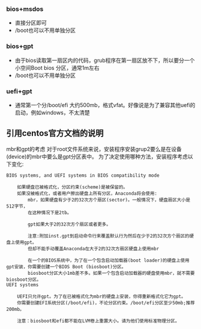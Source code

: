 ### bios+msdos
  * 直接分区即可
  * /boot也可以不用单独分区
### bios+gpt
  * 由于bios读取第一扇区内的代码，grub程序在第一扇区放不下，所以要分一个小空间Boot bios 分区，通常1m左右
  * /boot也可以不用单独分区
### uefi+gpt
  * 通常第一个分/boot/efi 大约500mb，格式vfat。好像说是为了兼容其他uefi的启动，例如windows，不太清楚

## 引用centos官方文档的说明
  mbr和gpt的考虑
    对于root文件系统来说，安装程序安装grup2要么是在设备(device)的mbr中要么是gpt分区表中。
    为了决定使用哪种方法，安装程序考虑以下变化:
    
    BIOS systems, and UEFI systems in BIOS compatibility mode
    
        如果硬盘已被格式化，分区约束(scheme)是被保留的。
        如果没被格式化，或者用户擦出硬盘上所有分区，Anaconda将会使用:
            mbr，如果硬盘有少于2的32次方个扇区(sector)。一般情况下，硬盘扇区大小是512字节，
            在这种情况下是2tb。
            
            gpt如果大于2的32次方个扇区或者更多。
            
            注意:附加inst.gpt到启动命令行来覆盖默认行为然后在少于2的32次方个扇区的硬盘上使用gpt。
            但却不能手动覆盖Anaconda在大于2的32次方扇区硬盘上使用mbr
            
            在一个的BIOS系统中，为了在一个包含启动加载器(boot loader)的硬盘上使用gpt安装，你需要创建一个BIOS Boot (biosboot)分区。
            biosboot分区大小1mb差不多。如果一个包含启动加载器的硬盘使用mbr，就不需要biosboot分区。
    UEFI systems
    
        UEFI只允许gpt。为了在已被格式化为mbr的硬盘上安装，你得重新格式化它为gpt。
        你需要创建EFI系统分区(/boot/efi)，不论分区约束。/boot/efi分区至少50mb;推荐200mb。
        
        注意：biosboot和efi都不能在LVM卷上重置大小。请为他们使用标准物理分区。
